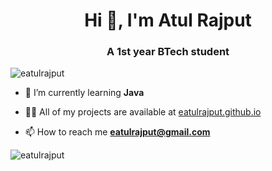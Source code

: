 <h1 align="center">Hi 👋, I'm Atul Rajput</h1>
<h3 align="center">A 1st year BTech student</h3>

<p align="left"> <img src="https://komarev.com/ghpvc/?username=eatulrajput&label=Profile%20views&color=0e75b6&style=flat" alt="eatulrajput" /> </p>

- 🌱 I’m currently learning **Java**

- 👨‍💻 All of my projects are available at [eatulrajput.github.io](eatulrajput.github.io)

- 📫 How to reach me **eatulrajput@gmail.com**




<p><img align="center" src="https://github-readme-streak-stats.herokuapp.com/?user=eatulrajput&" alt="eatulrajput" /></p>
